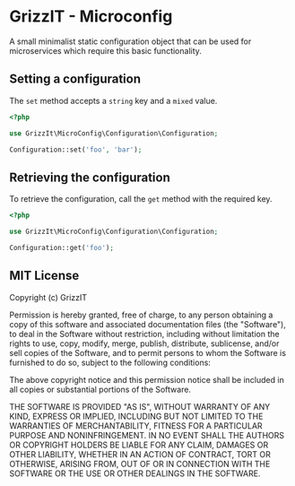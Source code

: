 # GrizzIT - Microconfig

A small minimalist static configuration object that can be used for 
microservices which require this basic functionality.

## Setting a configuration

The `set` method accepts a `string` key and a `mixed` value.
```php
<?php

use GrizzIt\MicroConfig\Configuration\Configuration;

Configuration::set('foo', 'bar');
```

## Retrieving the configuration

To retrieve the configuration, call the `get` method with the required key.

```php
<?php

use GrizzIt\MicroConfig\Configuration\Configuration;

Configuration::get('foo');
```

## MIT License

Copyright (c) GrizzIT

Permission is hereby granted, free of charge, to any person obtaining a copy
of this software and associated documentation files (the "Software"), to deal
in the Software without restriction, including without limitation the rights
to use, copy, modify, merge, publish, distribute, sublicense, and/or sell
copies of the Software, and to permit persons to whom the Software is
furnished to do so, subject to the following conditions:

The above copyright notice and this permission notice shall be included in all
copies or substantial portions of the Software.

THE SOFTWARE IS PROVIDED "AS IS", WITHOUT WARRANTY OF ANY KIND, EXPRESS OR
IMPLIED, INCLUDING BUT NOT LIMITED TO THE WARRANTIES OF MERCHANTABILITY,
FITNESS FOR A PARTICULAR PURPOSE AND NONINFRINGEMENT. IN NO EVENT SHALL THE
AUTHORS OR COPYRIGHT HOLDERS BE LIABLE FOR ANY CLAIM, DAMAGES OR OTHER
LIABILITY, WHETHER IN AN ACTION OF CONTRACT, TORT OR OTHERWISE, ARISING FROM,
OUT OF OR IN CONNECTION WITH THE SOFTWARE OR THE USE OR OTHER DEALINGS IN THE
SOFTWARE.